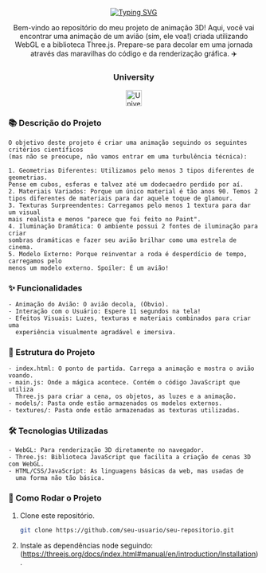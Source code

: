 
<p align="center">
<a href="https://git.io/typing-svg"><img src="https://readme-typing-svg.demolab.com?font=Fira+Code&weight=100&size=15&pause=1000&width=435&lines=%F0%9F%9B%AB+Projeto+de+Anima%C3%A7%C3%A3o+3D+com+WebGL+e+Three.js+%F0%9F%9B%AB" alt="Typing SVG" /></a>
</p>
<div align="center">

Bem-vindo ao repositório do meu projeto de animação 3D! Aqui, você vai encontrar uma animação de um avião (sim, ele voa!) criada utilizando WebGL e a biblioteca Three.js. Prepare-se para decolar em uma jornada através das maravilhas do código e da renderização gráfica. ✈️

### University

 <a href="https://uenp.edu.br/ciencia-da-computacao"><img width="32px" alt="University" title="University" src="https://uenp.edu.br/images/institucional/logo-uenp-m.png"/></a>

</div>


### 📚 Descrição do Projeto
```
O objetivo deste projeto é criar uma animação seguindo os seguintes critérios científicos
(mas não se preocupe, não vamos entrar em uma turbulência técnica):

1. Geometrias Diferentes: Utilizamos pelo menos 3 tipos diferentes de geometrias.
Pense em cubos, esferas e talvez até um dodecaedro perdido por aí.
2. Materiais Variados: Porque um único material é tão anos 90. Temos 2
tipos diferentes de materiais para dar aquele toque de glamour.
3. Texturas Surpreendentes: Carregamos pelo menos 1 textura para dar um visual
mais realista e menos "parece que foi feito no Paint".
4. Iluminação Dramática: O ambiente possui 2 fontes de iluminação para criar
sombras dramáticas e fazer seu avião brilhar como uma estrela de cinema.
5. Modelo Externo: Porque reinventar a roda é desperdício de tempo, carregamos pelo
menos um modelo externo. Spoiler: É um avião!
```
### ✨ Funcionalidades
```
- Animação do Avião: O avião decola, (Óbvio).
- Interação com o Usuário: Espere 11 segundos na tela!
- Efeitos Visuais: Luzes, texturas e materiais combinados para criar uma
  experiência visualmente agradável e imersiva.
```
### 📂 Estrutura do Projeto
```
- index.html: O ponto de partida. Carrega a animação e mostra o avião voando.
- main.js: Onde a mágica acontece. Contém o código JavaScript que utiliza
  Three.js para criar a cena, os objetos, as luzes e a animação.
- models/: Pasta onde estão armazenados os modelos externos.
- textures/: Pasta onde estão armazenadas as texturas utilizadas.
```
### 🛠️ Tecnologias Utilizadas
```
- WebGL: Para renderização 3D diretamente no navegador.
- Three.js: Biblioteca JavaScript que facilita a criação de cenas 3D com WebGL.
- HTML/CSS/JavaScript: As linguagens básicas da web, mas usadas de
  uma forma não tão básica.
```
### 🚀 Como Rodar o Projeto

1. Clone este repositório.
   ```bash
   git clone https://github.com/seu-usuario/seu-repositorio.git
2. Instale as dependências node seguindo: (https://threejs.org/docs/index.html#manual/en/introduction/Installation).
